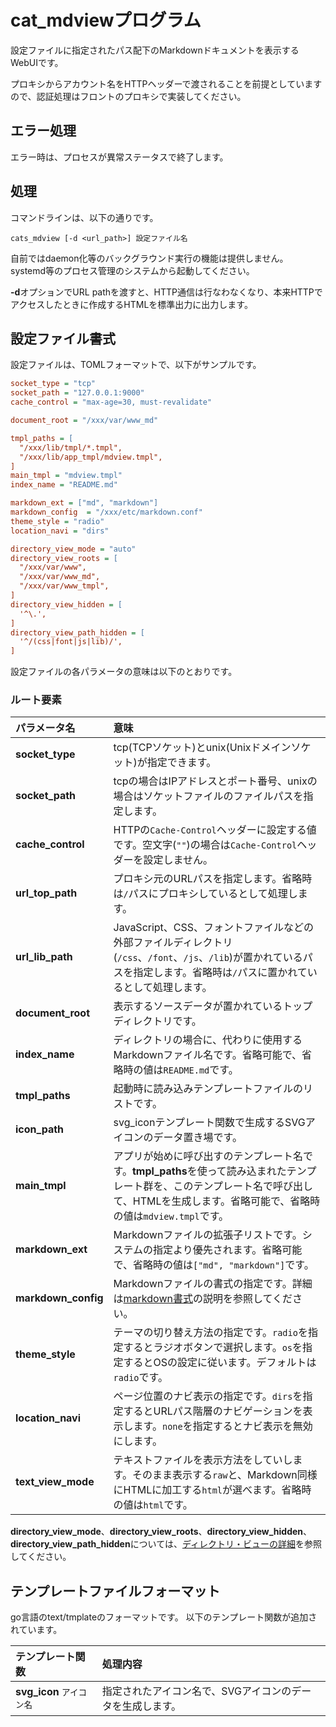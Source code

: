 # cat\_mdviewプログラム

設定ファイルに指定されたパス配下のMarkdownドキュメントを表示するWebUIです。

プロキシからアカウント名をHTTPヘッダーで渡されることを前提としていますので、認証処理はフロントのプロキシで実装してください。

## エラー処理

エラー時は、プロセスが異常ステータスで終了します。 

## 処理

コマンドラインは、以下の通りです。
```
cats_mdview [-d <url_path>] 設定ファイル名
```

自前ではdaemon化等のバックグラウンド実行の機能は提供しません。  
systemd等のプロセス管理のシステムから起動してください。

**-d**オプションでURL pathを渡すと、HTTP通信は行なわなくなり、本来HTTPでアクセスしたときに作成するHTMLを標準出力に出力します。

## 設定ファイル書式
設定ファイルは、TOMLフォーマットで、以下がサンプルです。

```ini
socket_type = "tcp"
socket_path = "127.0.0.1:9000"
cache_control = "max-age=30, must-revalidate"

document_root = "/xxx/var/www_md"

tmpl_paths = [
  "/xxx/lib/tmpl/*.tmpl",
  "/xxx/lib/app_tmpl/mdview.tmpl",
]
main_tmpl = "mdview.tmpl"
index_name = "README.md"

markdown_ext = ["md", "markdown"]
markdown_config  = "/xxx/etc/markdown.conf"
theme_style = "radio"
location_navi = "dirs"

directory_view_mode = "auto"
directory_view_roots = [
  "/xxx/var/www",
  "/xxx/var/www_md",
  "/xxx/var/www_tmpl",
]
directory_view_hidden = [
  '^\.',
]
directory_view_path_hidden = [
  '^/(css|font|js|lib)/',
]
```

設定ファイルの各パラメータの意味は以下のとおりです。

### ルート要素

|パラメータ名|意味|
| :--- | :--- |
|**socket\_type**|tcp(TCPソケット)とunix(Unixドメインソケット)が指定できます。|
|**socket\_path**|tcpの場合はIPアドレスとポート番号、unixの場合はソケットファイルのファイルパスを指定します。|
|**cache\_control**|HTTPの`Cache-Control`ヘッダーに設定する値です。空文字(`""`)の場合は`Cache-Control`ヘッダーを設定しません。|
|**url\_top\_path**|プロキシ元のURLパスを指定します。省略時は`/`パスにプロキシしているとして処理します。|
|**url\_lib\_path**|JavaScript、CSS、フォントファイルなどの外部ファイルディレクトリ(`/css`、`/font`、`/js`、`/lib`)が置かれているパスを指定します。省略時は`/`パスに置かれているとして処理します。|
|**document\_root**|表示するソースデータが置かれているトップディレクトリです。|
|**index\_name**|ディレクトリの場合に、代わりに使用するMarkdownファイル名です。省略可能で、省略時の値は`README.md`です。|
|**tmpl\_paths**|起動時に読み込みテンプレートファイルのリストです。|
|**icon\_path**|svg\_iconテンプレート関数で生成するSVGアイコンのデータ置き場です。|
|**main\_tmpl**|アプリが始めに呼び出すのテンプレート名です。**tmpl\_paths**を使って読み込まれたテンプレート群を、このテンプレート名で呼び出して、HTMLを生成します。省略可能で、省略時の値は`mdview.tmpl`です。|
|**markdown_ext**|Markdownファイルの拡張子リストです。システムの指定より優先されます。省略可能で、省略時の値は`["md", "markdown"]`です。|
|**markdown\_config**|Markdownファイルの書式の指定です。詳細は[markdown書式](markdown_format.md)の説明を参照してください。|
|**theme\_style**|テーマの切り替え方法の指定です。`radio`を指定するとラジオボタンで選択します。`os`を指定するとOSの設定に従います。デフォルトは`radio`です。|
|**location\_navi**|ページ位置のナビ表示の指定です。`dirs`を指定するとURLパス階層のナビゲーションを表示します。`none`を指定するとナビ表示を無効にします。|
|**text\_view\_mode**|テキストファイルを表示方法をしていします。そのまま表示する`raw`と、Markdown同様にHTMLに加工する`html`が選べます。省略時の値は`html`です。|

**directory\_view\_mode**、**directory\_view\_roots**、**directory\_view\_hidden**、**directory\_view\_path\_hidden**については、[ディレクトリ・ビューの詳細](directory_view.md)を参照してください。

## テンプレートファイルフォーマット
go言語のtext/tmplateのフォーマットです。
以下のテンプレート関数が追加されています。

|テンプレート関数|処理内容|
| :--- | :--- |
|**svg\_icon** `アイコン名`|指定されたアイコン名で、SVGアイコンのデータを生成します。|
